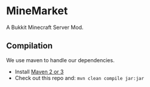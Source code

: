MineMarket
======

A Bukkit Minecraft Server Mod.

Compilation
-----------

We use maven to handle our dependencies.

* Install [Maven 2 or 3](http://maven.apache.org/download.html)
* Check out this repo and: `mvn clean compile jar:jar`